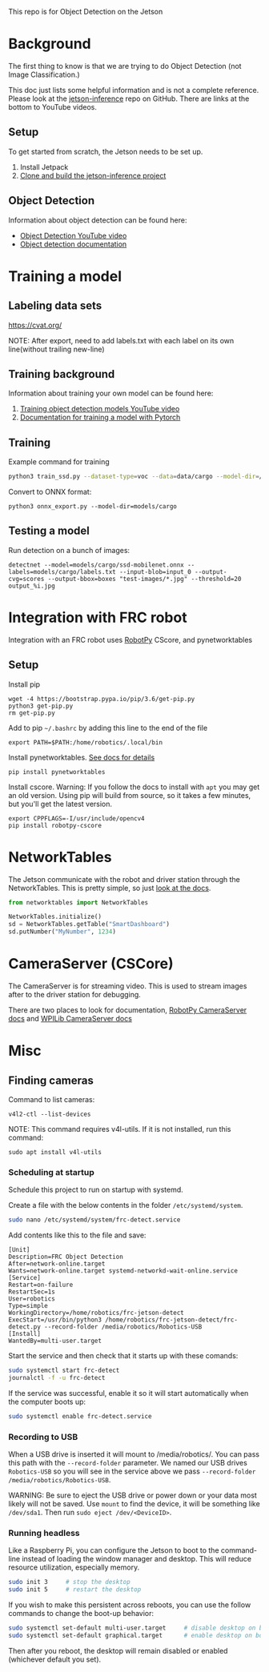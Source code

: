 This repo is for Object Detection on the Jetson

# Background
The first thing to know is that we are trying to do Object Detection (not Image Classification.)

This doc just lists some helpful information and is not a complete reference. Please look at the [jetson-inference](https://github.com/dusty-nv/jetson-inference) repo on GitHub. There are links at the bottom to YouTube videos.

## Setup
To get started from scratch, the Jetson needs to be set up.
1) Install Jetpack
1) [Clone and build the jetson-inference project](https://github.com/dusty-nv/jetson-inference/blob/master/docs/building-repo-2.md)

## Object Detection
Information about object detection can be found here:
- [Object Detection YouTube video](https://www.youtube.com/watch?v=obt60r8ZeB0&list=PL5B692fm6--uQRRDTPsJDp4o0xbzkoyf8&index=12)
- [Object detection documentation](
  https://github.com/dusty-nv/jetson-inference/blob/master/docs/detectnet-console-2.md#detecting-objects-from-the-command-line)

# Training a model
## Labeling data sets

https://cvat.org/

NOTE: After export, need to add labels.txt with each label on its own line(without trailing new-line)

## Training background
Information about training your own model can be found here:
1) [Training object detection models YouTube video](https://www.youtube.com/watch?v=2XMkPW_sIGg&list=PL5B692fm6--uQRRDTPsJDp4o0xbzkoyf8&index=13)
1) [Documentation for training a model with Pytorch](https://github.com/dusty-nv/jetson-inference/blob/master/docs/pytorch-collect-detection.md)

## Training
Example command for training
```bash
python3 train_ssd.py --dataset-type=voc --data=data/cargo --model-dir=/models/cargo --batch-size=4 --workers=2
```

Convert to ONNX format:
```
python3 onnx_export.py --model-dir=models/cargo
```

## Testing a model
Run detection on a bunch of images:
```
detectnet --model=models/cargo/ssd-mobilenet.onnx --labels=models/cargo/labels.txt --input-blob=input_0 --output-cvg=scores --output-bbox=boxes "test-images/*.jpg" --threshold=20 output_%i.jpg
```

# Integration with FRC robot
Integration with an FRC robot uses [RobotPy](https://robotpy.readthedocs.io/en/stable/) CScore, and pynetworktables

## Setup
Install pip
```
wget -4 https://bootstrap.pypa.io/pip/3.6/get-pip.py
python3 get-pip.py
rm get-pip.py
```

Add to pip `~/.bashrc` by adding this line to the end of the file
```
export PATH=$PATH:/home/robotics/.local/bin
```

Install pynetworktables. [See docs for details](https://robotpy.readthedocs.io/en/stable/install/pynetworktables.html#install-via-pip-on-macos-linux)
```
pip install pynetworktables
```


Install cscore.
Warning: If you follow the docs to install with `apt` you may get an old version. Using pip will build from source, so it takes a few minutes, but you'll get the latest version.
```
export CPPFLAGS=-I/usr/include/opencv4
pip install robotpy-cscore
```

# NetworkTables
The Jetson communicate with the robot and driver station through the NetworkTables. This is pretty simple, so just [look at the docs](https://robotpy.readthedocs.io/projects/pynetworktables/en/stable/api.html).

```python
from networktables import NetworkTables

NetworkTables.initialize()
sd = NetworkTables.getTable("SmartDashboard")
sd.putNumber("MyNumber", 1234)
```

# CameraServer (CSCore)
The CameraServer is for streaming video. This is used to stream images after to the driver station for debugging.

There are two places to look for documentation, [RobotPy CameraServer docs](https://robotpy.readthedocs.io/projects/cscore/en/stable/api.html) and [WPILib CameraServer docs](https://docs.wpilib.org/en/stable/docs/software/vision-processing/introduction/cameraserver-class.html)

# Misc
## Finding cameras
Command to list cameras:
```
v4l2-ctl --list-devices
```
NOTE: This command requires v4l-utils. If it is not installed, run this command:
```
sudo apt install v4l-utils
```

### Scheduling at startup
Schedule this project to run on startup with systemd.

Create a file with the below contents in the folder `/etc/systemd/system`.

```bash
sudo nano /etc/systemd/system/frc-detect.service
```

Add contents like this to the file and save:
```
[Unit]
Description=FRC Object Detection
After=network-online.target
Wants=network-online.target systemd-networkd-wait-online.service
[Service]
Restart=on-failure
RestartSec=1s
User=robotics
Type=simple
WorkingDirectory=/home/robotics/frc-jetson-detect
ExecStart=/usr/bin/python3 /home/robotics/frc-jetson-detect/frc-detect.py --record-folder /media/robotics/Robotics-USB
[Install]
WantedBy=multi-user.target
```

Start the service and then check that it starts up with these comands:
```bash
sudo systemctl start frc-detect
journalctl -f -u frc-detect
```

If the service was successful, enable it so it will start automatically when the computer boots up:
```bash
sudo systemctl enable frc-detect.service
```

### Recording to USB
When a USB drive is inserted it will mount to /media/robotics/<VolumeName>. You can pass this path with the 
`--record-folder` parameter. We named our USB drives `Robotics-USB` so you will see in the service above we pass
`--record-folder /media/robotics/Robotics-USB`.

WARNING: Be sure to eject the USB drive or power down or your data most likely will not be saved. Use `mount` to find
the device, it will be something like `/dev/sda1`. Then run `sudo eject /dev/<DeviceID>`.

### Running headless
Like a Raspberry Pi, you can configure the Jetson to boot to the command-line instead of loading the window manager and
desktop. This will reduce resource utilization, especially memory.

```bash
sudo init 3     # stop the desktop
sudo init 5     # restart the desktop
```

If you wish to make this persistent across reboots, you can use the follow commands to change the boot-up behavior:

```bash
sudo systemctl set-default multi-user.target     # disable desktop on boot
sudo systemctl set-default graphical.target      # enable desktop on boot
```
Then after you reboot, the desktop will remain disabled or enabled (whichever default you set).